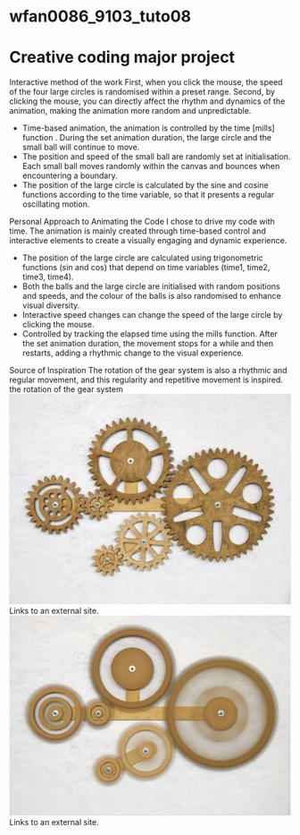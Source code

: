 # wfan0086_9103_tuto08

# Creative coding major project 

Interactive method of the work
First, when you click the mouse, the speed of the four large circles is randomised within a preset range. Second, by clicking the mouse, you can directly affect the rhythm and dynamics of the animation, making the animation more random and unpredictable.
* Time-based animation, the animation is controlled by the time [mills] function . During the set animation duration, the large circle and the small ball will continue to move. 
* The position and speed of the small ball are randomly set at initialisation. Each small ball moves randomly within the canvas and bounces when encountering a boundary.
* The position of the large circle is calculated by the sine and cosine functions according to the time variable, so that it presents a regular oscillating motion. 

Personal Approach to Animating the Code
I chose to drive my code with time. The animation is mainly created through time-based control and interactive elements to create a visually engaging and dynamic experience. 
* The position of the large circle are calculated using trigonometric functions (sin and cos) that depend on time variables (time1, time2, time3, time4).
* Both the balls and the large circle are initialised with random positions and speeds, and the colour of the balls is also randomised to enhance visual diversity.
* Interactive speed changes can change the speed of the large circle by clicking the mouse.
* Controlled by tracking the elapsed time using the mills function. After the set animation duration, the movement stops for a while and then restarts, adding a rhythmic change to the visual experience.

Source of Inspiration
The rotation of the gear system is also a rhythmic and regular movement, and this regularity and repetitive movement is inspired.
the rotation of the gear system
![An image of the rotation of the gear system](<the rotation of the gear system 1.png>)Links to an external site.
![An image of the rotation of the gear system](<the rotation of the gear system 2.png>)Links to an external site.